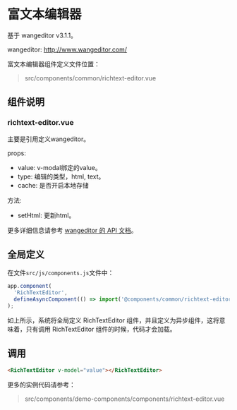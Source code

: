 # 富文本编辑器

基于 wangeditor v3.1.1。

wangeditor: http://www.wangeditor.com/

富文本编辑器组件定义文件位置：

> src/components/common/richtext-editor.vue

## 组件说明

### richtext-editor.vue

主要是引用定义wangeditor。

props:
  - value: v-modal绑定的value。
  - type: 编辑的类型，html, text。
  - cache: 是否开启本地存储

方法:
  - setHtml: 更新html。

更多详细信息请参考 [wangeditor 的 API 文档](https://www.kancloud.cn/wangfupeng/wangeditor3/332599)。

## 全局定义

在文件`src/js/components.js`文件中：

``` javascript
app.component(
  'RichTextEditor',
  defineAsyncComponent(() => import('@components/common/richtext-editor'))
);
```

如上所示，系统将全局定义 RichTextEditor 组件，并且定义为异步组件，这将意味着，只有调用 RichTextEditor 组件的时候，代码才会加载。

## 调用

``` html
<RichTextEditor v-model="value"></RichTextEditor>
```

更多的实例代码请参考：

> src/components/demo-components/components/richtext-editor.vue